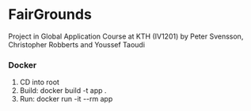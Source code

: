 # FairGrounds  
Project in Global Application Course at KTH (IV1201) by Peter Svensson, Christopher Robberts and Youssef Taoudi


### Docker
1. CD into root
2. Build:
docker build -t app .
3. Run:
docker run -it --rm app
